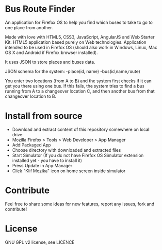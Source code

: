 # Bus Route Finder
An application for Firefox OS to help you find which buses to take to go to one place from another.

Made with love with HTML5, CSS3, JavaScript, AngularJS and Web Starter Kit.
HTML5 application based purely on Web technologies. Application intended to be used in Firefox OS (should also work in Windows, Linux, Mac OS X and Android if Firefox browser installed).

It uses JSON to store places and buses data.

JSON schema for the system:
	-place(id, name)
	-bus(id,name,route)
	
You enter two locations (from A to B) and the system first checks if it can get you there using one bus.
If this fails, the system tries to find a bus running from A to a changeover location C, and then another bus from that changeover location to B.

# Install from source

* Download and extract content of this repository somewhere on local drive
* Mozilla Firefox > Tools > Web Developer > App Manager
* Add Packaged App
* Choose directory with downloaded and extracted files
* Start Simulator (If you do not have Firefox OS Simulator extension installed yet - you have to install it)
* Press Update in App Manager
* Click "Klif Mozika" icon on home screen inside simulator

# Contribute
Feel free to share some ideas for new features, report any issues, fork and contribute!

# License
GNU GPL v2 license, see LICENCE
